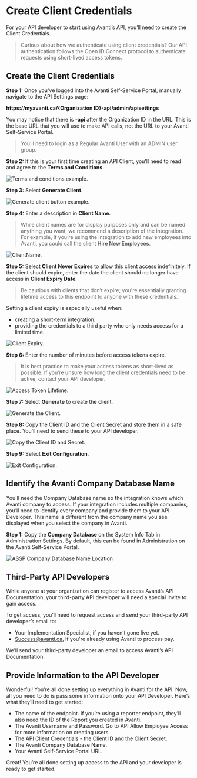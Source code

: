 # Create Client Credentials
For your API developer to start using Avanti’s API, you’ll need to create the Client Credentials.

<!-- theme: info -->
>Curious about how we authenticate using client credentials? Our API authentication follows the Open ID Connect protocol to authenticate requests using short-lived access tokens.

## Create the Client Credentials
**Step 1:** Once you've logged into the Avanti Self-Service Portal, manually navigate to the API Settings page:

**https&#58;//myavanti.ca/{Organization ID}-api/admin/apisettings** 

You may notice that there is  **-api** after the Organization ID in the URL. This is the base URL that you will use to make API calls, not the URL to your Avanti Self-Service Portal.

<!-- theme: info -->
>You’ll need to login as a Regular Avanti User with an ADMIN user group.  


**Step 2:** If this is your first time creating an API Client, you’ll need to read and agree to the **Terms and Conditions**.

![Terms and conditions example.](https://firebasestorage.googleapis.com/v0/b/avanti-hcm.appspot.com/o/api-docs%2Fterms-conditions.png?alt=media&token=c558e359-8a26-4b55-b161-f8ce30ee45f2)

**Step 3:** Select **Generate Client**.

![Generate client button example.](https://firebasestorage.googleapis.com/v0/b/avanti-hcm.appspot.com/o/api-docs%2FClient%20Credentials%2FGenerateClients.png?alt=media&token=883ae45b-b7a4-4047-ac22-519b61f6d642)

**Step 4:** Enter a description in **Client Name**. 

<!-- theme: info -->
>While client names are for display purposes only and can be named anything you want, we recommend a description of the integration. 
For example, if you’re using the integration to add new employees into Avanti, you could call the client **Hire New Employees**. 

![ClientName.](https://firebasestorage.googleapis.com/v0/b/avanti-hcm.appspot.com/o/api-docs%2FClient%20Credentials%2FClientName.png?alt=media&token=ee4a7b33-3c76-4e64-bdd4-43d53c7318df)

**Step 5:** Select **Client Never Expires** to allow this client access indefinitely. If the client should expire, enter the date the client should no longer have access in **Client Expiry Date**. 

<!-- theme: info -->
>Be cautious with clients that don’t expire; you're essentially granting lifetime access to this endpoint to anyone with these credentials. 

Setting a client expiry is especially useful when:
- creating a short-term integration.
- providing the credentials to a third party who only needs access for a limited time.

![Client Expiry.](https://firebasestorage.googleapis.com/v0/b/avanti-hcm.appspot.com/o/api-docs%2FClient%20Credentials%2FClientExpiry.png?alt=media&token=776808de-8fb0-42fc-b14a-046bc8fac5a6)

**Step 6:** Enter the number of minutes before access tokens expire. 

<!-- theme: info -->
>It is best practice to make your access tokens as short-lived as possible. If you’re unsure how long the client credentials need to be active, contact your API developer. 

![Access Token Lifetime.](https://firebasestorage.googleapis.com/v0/b/avanti-hcm.appspot.com/o/api-docs%2FClient%20Credentials%2FAccessTokenLifetime.png?alt=media&token=d2361089-4943-43e5-b20b-15fc8523b8a4)

**Step 7:** Select **Generate** to create the client. 

![Generate the Client.](https://firebasestorage.googleapis.com/v0/b/avanti-hcm.appspot.com/o/api-docs%2FClient%20Credentials%2FGenerateTheClient.png?alt=media&token=a66b34b4-027b-405e-862a-58c418f346eb)

**Step 8:** Copy the Client ID and the Client Secret and store them in a safe place. You’ll need to send these to your API developer. 

![Copy the Client ID and Secret.](https://firebasestorage.googleapis.com/v0/b/avanti-hcm.appspot.com/o/api-docs%2FClient%20Credentials%2FCopyClient.png?alt=media&token=c3a54a89-4547-4c2a-8067-aa12290d8643)


**Step 9:** Select **Exit Configuration**. 

![Exit Configuration.](https://firebasestorage.googleapis.com/v0/b/avanti-hcm.appspot.com/o/api-docs%2FClient%20Credentials%2FExitConfig.png?alt=media&token=5073d9c3-e4bc-4e76-858f-a1cf63329d6f)


## Identify the Avanti Company Database Name
You’ll need the Company Database name so the integration knows which Avanti company to access. If your integration includes multiple companies, you’ll need to identify every company and provide them to your API Developer. This name is different from the company name you see displayed when you select the company in Avanti.

**Step 1:** Copy the **Company Database** on the System Info Tab in Administration Settings.
By default, this can be found in Administration on the Avanti Self-Service Portal. 

![ASSP Company Database Name Location](https://firebasestorage.googleapis.com/v0/b/avanti-hcm.appspot.com/o/api-docs%2FClient%20Credentials%2FCompanyDatabaseName.png?alt=media&token=ac4ffec3-14db-4da7-921d-834eb5fe7e75)

## Third-Party API Developers
While anyone at your organization can register to access Avanti’s API Documentation, your third-party API developer will need a special invite to gain access. 

To get access, you’ll need to request access and send your third-party API developer’s email to:
- Your Implementation Specialist, if you haven’t gone live yet. 
- Success@avanti.ca, if you're already using Avanti to process pay.

We’ll send your third-party developer an email to access Avanti’s API Documentation. 

## Provide Information to the API Developer
Wonderful! You’re all done setting up everything in Avanti for the API. Now, all you need to do is pass some information onto your API Developer. Here’s what they’ll need to get started:
- The name of the endpoint. If you’re using a reporter endpoint, they’ll also need the ID of the Report you created in Avanti.
- The Avanti Username and Password. Go to API Allow Employee Access for more information on creating users. 
- The API Client Credentials - the Client ID and the Client Secret. 
- The Avanti Company Database Name.
- Your Avanti Self-Service Portal URL.

Great! You’re all done setting up access to the API and your developer is ready to get started. 